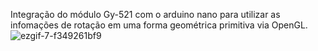 Integração do módulo Gy-521 com o arduino nano para utilizar as infomações de rotação em uma forma geométrica primitiva via OpenGL.
![ezgif-7-f349261bf9](https://github.com/user-attachments/assets/49f3888a-0ae1-4b5f-abf9-e0edcfda21cc)
